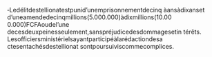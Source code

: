 ‐Ledélitdestellionatestpunid’unemprisonnementdecinq àansàdixanset d’uneamendedecinqmillions(5.000.000)àdixmillions(10.00 0.000)FCFAoudel’une decesdeuxpeinesseulement,sanspréjudicedesdommagesetin térêts.
Lesofficiersministérielsayantparticipéàlarédactiondesa ctesentachésdestellionat sontpoursuiviscommecomplices.